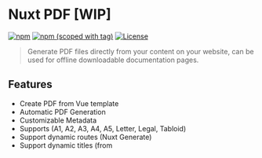 # Nuxt PDF [WIP]

[![npm](https://img.shields.io/npm/dt/nuxt-pdfsvg?style=flat-square)](https://npmjs.com/package/nuxt-pdf)
[![npm (scoped with tag)](https://img.shields.io/npm/v/nuxt-pdf/latest.svg?style=flat-square)](https://npmjs.com/package/nuxt-pdf)
[![License](https://img.shields.io/npm/l/nuxt-pdf?style=flat-square)](http://standardjs.com)

> Generate PDF files directly from your content on your website, can be used for offline downloadable documentation pages.

## Features

- Create PDF from Vue template
- Automatic PDF Generation
- Customizable Metadata
- Supports (A1, A2, A3, A4, A5, Letter, Legal, Tabloid)
- Support dynamic routes (Nuxt Generate)
- Support dynamic titles (from <title> tag)
- I18n support for specific languages
- Generates as you edit (Automatic PDF regeneration)
- For **NUXT 2.x** and higher

## Table of Contents

- [Installation](#installation)
- [Usage](#usage)
- [Configuration](#configuration)
- [Development](#development)
- [License](#license)

## Installation

```shell
npm install nuxt-pdf --save-dev
```

or

```shell
yarn add -D nuxt-pdf
```

## Usage

- Add the class `.page` to your page to display when printing, for formatting, add classes: `.a1`, `.a2`, `.a3`, `.a4` or `.a5`

- Add `nuxt-pdf` to the `buildModules` section of your `nuxt.config.js` file:

```js
buildModules: ['nuxt-pdf']
```

- Add a custom configuration with the `pdf` property.

You can see the available options in the example [configuration](#configuration)

```js
// nuxt.config.js

{
  buildModules: [
    'nuxt-pdf'
  ],
  pdf: {
    // custom configuration
  }
}
```

## Configuration

```javascript
// nuxt.config.js

{
  pdf: {
    /*
    * Output folder for generated pdf.
    */
    dir: "static",

    /*
    * Function options for page.pdf([options])
    * Read more: https://pptr.dev/#?product=Puppeteer&version=v2.0.0&show=api-pagepdfoptions
    */
    pdf: {
      // Change the format of the pdfs.
      format: "A4",

      printBackground: true // Include background in pdf.
    },

    /*
    * Enable i18n support.
    */
    i18n: false,

    /*
     * Add options to the puppeteer launch.
     * Read more: https://pptr.dev/#?product=Puppeteer&version=v2.0.0&show=api-puppeteerlaunchoptions
     */
    puppeteer: {
      // Puppeteer options here... E.g. env: {}
    }

    /*
    * PDF Meta configuration. (inspired by vue-meta)
    */
    meta: {
      title: "My Module",
      titleTemplate: "Documentation ─ %s",

      author: "Christian Hansen",
      subject: "Example",

      producer: "Example Inc.",

      // Control the date the file is created.
      creationDate: new Date(),

      keywords: ["pdf", "nuxt"]
    },

    /*
    * PDF generation routes. (expanding nuxt.generate)
    */
    routes: [
      {
        // Output file inside output folder.
        file: "downloads/documentation.pdf",

        // Route to content that should be converted into pdf.
        route: "docs",

        // Specifify language for pdf. (Only when i18n is enabled!)
        locale: 'da'

        // Override global meta with individual meta for each pdf.
        meta: {
          title: "Home"
        }
      },
      {
        // Output: static/downloads/documentation-vue.pdf
        file: "downloads/documentation-vue.pdf",

        // Will generate route https://localhost:3000/docs/vue
        route: "docs/vue",

        // Title will be Documentation - Vue
        meta: {
          title: "Vue"
        }
      }
    ]
  }
}
```

- PDF generation

PDFs will be generated when running `nuxt build`, `nuxt generate` or in development `nuxt dev`

## Development

```bash
$ git clone https://github.com/ch99q/nuxt-pdf.git

$ cd nuxt-pdf

$ yarn
```

## License

[MIT License](./LICENSE)
